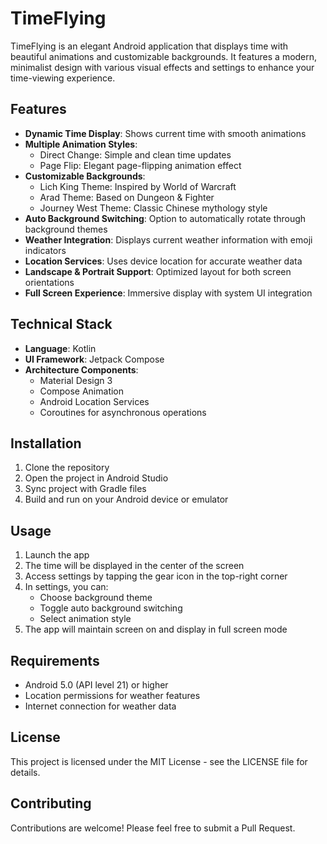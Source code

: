# TimeFlying

TimeFlying is an elegant Android application that displays time with beautiful animations and customizable backgrounds. It features a modern, minimalist design with various visual effects and settings to enhance your time-viewing experience.

## Features

- **Dynamic Time Display**: Shows current time with smooth animations
- **Multiple Animation Styles**:
  - Direct Change: Simple and clean time updates
  - Page Flip: Elegant page-flipping animation effect
- **Customizable Backgrounds**:
  - Lich King Theme: Inspired by World of Warcraft
  - Arad Theme: Based on Dungeon & Fighter
  - Journey West Theme: Classic Chinese mythology style
- **Auto Background Switching**: Option to automatically rotate through background themes
- **Weather Integration**: Displays current weather information with emoji indicators
- **Location Services**: Uses device location for accurate weather data
- **Landscape & Portrait Support**: Optimized layout for both screen orientations
- **Full Screen Experience**: Immersive display with system UI integration

## Technical Stack

- **Language**: Kotlin
- **UI Framework**: Jetpack Compose
- **Architecture Components**:
  - Material Design 3
  - Compose Animation
  - Android Location Services
  - Coroutines for asynchronous operations

## Installation

1. Clone the repository
2. Open the project in Android Studio
3. Sync project with Gradle files
4. Build and run on your Android device or emulator

## Usage

1. Launch the app
2. The time will be displayed in the center of the screen
3. Access settings by tapping the gear icon in the top-right corner
4. In settings, you can:
   - Choose background theme
   - Toggle auto background switching
   - Select animation style
5. The app will maintain screen on and display in full screen mode

## Requirements

- Android 5.0 (API level 21) or higher
- Location permissions for weather features
- Internet connection for weather data

## License

This project is licensed under the MIT License - see the LICENSE file for details.

## Contributing

Contributions are welcome! Please feel free to submit a Pull Request.